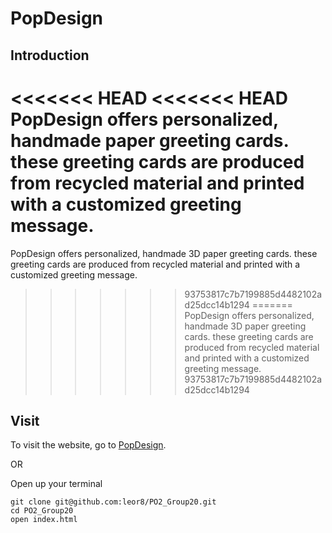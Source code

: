 # PopDesign

## Introduction

<<<<<<< HEAD
<<<<<<< HEAD
PopDesign offers personalized, handmade paper greeting cards. these greeting cards are produced from recycled material and printed with a customized greeting message.
=======
PopDesign offers personalized, handmade 3D paper greeting cards. these greeting cards are produced from recycled material and printed with a customized greeting message.
>>>>>>> 93753817c7b7199885d4482102ad25dcc14b1294
=======
PopDesign offers personalized, handmade 3D paper greeting cards. these greeting cards are produced from recycled material and printed with a customized greeting message.
>>>>>>> 93753817c7b7199885d4482102ad25dcc14b1294

## Visit

To visit the website, go to [PopDesign](http://www.sfu.ca/~leor/IAT339/PO2_Group20/).

OR

Open up your terminal
```
git clone git@github.com:leor8/PO2_Group20.git
cd PO2_Group20
open index.html
```
